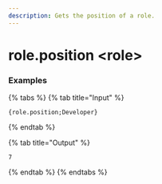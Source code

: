 ```yaml
---
description: Gets the position of a role.
---
```


# role.position &lt;role>

### Examples

{% tabs %}
{% tab title="Input" %}

```text
{role.position;Developer}
```

{% endtab %}

{% tab title="Output" %}

```text
7
```

{% endtab %}
{% endtabs %}
